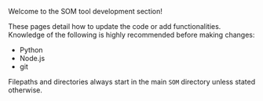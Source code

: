 Welcome to the SOM tool development section!

These pages detail how to update the code or add functionalities. Knowledge of the following is highly recommended before making changes:

- Python
- Node.js
- git

Filepaths and directories always start in the main `SOM` directory unless stated otherwise.
